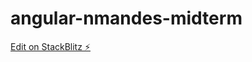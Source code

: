 # angular-nmandes-midterm

[Edit on StackBlitz ⚡️](https://stackblitz.com/edit/angular-nmandes-midterm)